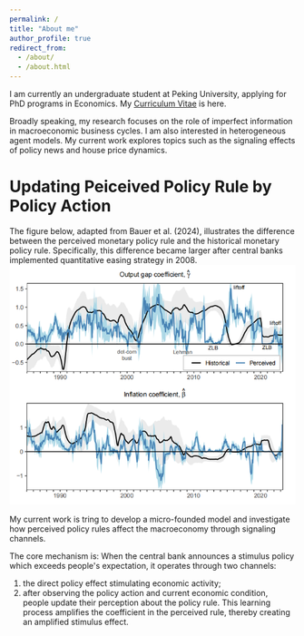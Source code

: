 ```yaml
---
permalink: /
title: "About me"
author_profile: true
redirect_from: 
  - /about/
  - /about.html
---
```


I am currently an undergraduate student at Peking University, applying for PhD programs in Economics. My [Curriculum Vitae](/files/CV_YuxuanZhao.pdf) is here.

Broadly speaking, my research focuses on the role of imperfect information in macroeconomic business cycles. I am also interested in heterogeneous agent models. My current work explores topics such as the signaling effects of policy news and house price dynamics.


Updating Peiceived Policy Rule by Policy Action 
======
The figure below, adapted from Bauer et al. (2024), illustrates the difference between the perceived monetary policy rule and the historical monetary policy rule. Specifically, this difference became larger after central banks implemented quantitative easing strategy in 2008. 
<br/><img src='/images/policy-rule.png'>

My current work is tring to develop a micro-founded model and investigate how perceived policy rules affect the macroeconomy through signaling channels. 

The core mechanism is: When the central bank announces a stimulus policy which exceeds people's expectation, it operates through two channels: 

1. the direct policy effect stimulating economic activity;
2. after observing the policy action and current economic condition, people update their perception about the policy rule. This learning process amplifies the coefficient in the perceived rule, thereby creating an amplified stimulus effect. 
